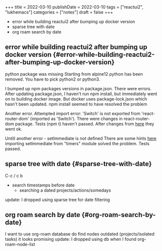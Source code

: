 +++
title = 2022-03-10
publishDate = 2022-03-10
tags = ["reactui2", "lukhemacs"]
categories = ["notes"]
draft = false
+++

-   error while building reactui2 after bumping up docker version
-   sparse tree with date
-   org roam search by date

<!--more-->


## error while building reactui2 after bumping up docker version {#error-while-building-reactui2-after-bumping-up-docker-version}

python package was missing
Starting from alpine12 python has been removed.
You have to pick python2 or python3.

I bumped up npm packages versions in package.json. There were errors.
After updating package.json, I haven't run npm install, but immediately
went on to building docker image.
But docker uses package-lock.json which hasn't been updated.
npm install seemed to have resolved the problem

Another error.
Attempted import error: 'Switch' is not exported from 'react-router-dom' (imported as 'Switch').
There were changes in react-router-dom package.
Tests (npm t) haven't passed.
After changes from [here](https://stackoverflow.com/questions/63124161/attempted-import-error-switch-is-not-exported-from-react-router-dom) they went ok.

Untill another error - setImmediate is not defined
There are some hints [here](https://github.com/prisma/prisma/issues/8558)
importing setImmediate from "timers" module solved the problem. Tests passed.


## sparse tree with date {#sparse-tree-with-date}

C-c / c b

-   search timestamps before date
    -   searching a dated projects/actions/somedays

update: I dropped using sparse tree for date filtering


## org roam search by date {#org-roam-search-by-date}

I want to use org-roam database do find nodes outdated (projects/isolated tasks)
it looks promising
update: I dropped using db when I found org-roam-node-list